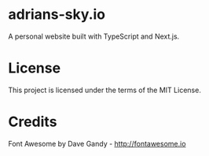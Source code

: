 # adrians-sky.io
A personal website built with TypeScript and Next.js.

# License
This project is licensed under the terms of the MIT License.

# Credits
Font Awesome by Dave Gandy - http://fontawesome.io
